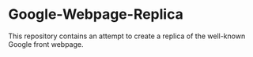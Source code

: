 # Google-Webpage-Replica
This repository contains an attempt to create a replica of the well-known Google front webpage.

